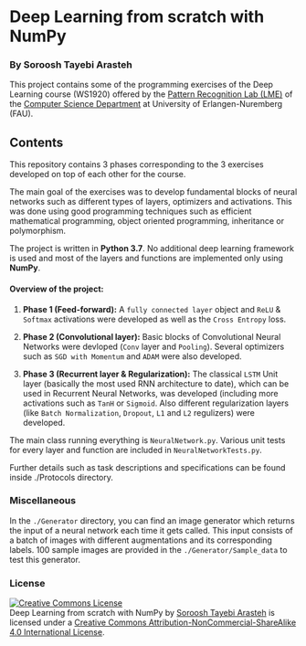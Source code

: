 # Deep Learning from scratch with NumPy

### By Soroosh Tayebi Arasteh

This project contains some of the programming exercises of the Deep Learning course (WS1920) offered by the [Pattern Recognition Lab (LME)](https://lme.tf.fau.de/) of the [Computer Science Department](https://www.informatik.uni-erlangen.de/) at University of Erlangen-Nuremberg (FAU).



## Contents
This repository contains 3 phases corresponding to the 3 exercises developed on top of each other for the course.

The main goal of the exercises was to develop fundamental blocks of neural networks such as different types of layers, optimizers and activations. This was done using good programming techniques such as efficient mathematical programming, object oriented programming, inheritance or polymorphism.

The project is written in **Python 3.7**. No additional deep learning framework is used and most of the layers and functions are implemented only using **NumPy**.

#### Overview of the project:


1. **Phase 1 (Feed-forward):** A `fully connected layer` object and `ReLU` & `Softmax` activations were developed as well as the `Cross Entropy` loss.

2. **Phase 2 (Convolutional layer):** Basic blocks of Convolutional Neural Networks were devloped (`Conv` layer and `Pooling`). Several optimizers such as `SGD with Momentum` and `ADAM` were also developed.

3. **Phase 3 (Recurrent layer & Regularization):** The classical `LSTM` Unit layer (basically the most used RNN architecture to date), which can be used in Recurrent Neural Networks, was developed (including more activations such as `TanH` or `Sigmoid`. Also different regularization layers (like `Batch Normalization`, `Dropout`, `L1` and `L2` regulizers) were developed.

The main class running everything is `NeuralNetwork.py`. Various unit tests for every layer and function are included in `NeuralNetworkTests.py`.

Further details such as task descriptions and specifications can be found inside ./Protocols directory.

### Miscellaneous
In the `./Generator` directory, you can find an image generator which returns the input of a neural network each time it gets called.
This input consists of a batch of images with different augmentations and its corresponding labels. 100 sample images are provided in the `./Generator/Sample_data` to test this generator.

### License

<a rel="license" href="http://creativecommons.org/licenses/by-nc-sa/4.0/"><img alt="Creative Commons License" style="border-width:0" src="https://i.creativecommons.org/l/by-nc-sa/4.0/80x15.png" /></a><br /><span xmlns:dct="http://purl.org/dc/terms/" property="dct:title">Deep Learning from scratch with NumPy</span> by <a xmlns:cc="http://creativecommons.org/ns#" href="https://github.com/starasteh/DeepLearning_from_scratch" property="cc:attributionName" rel="cc:attributionURL">Soroosh Tayebi Arasteh</a> is licensed under a <a rel="license" href="http://creativecommons.org/licenses/by-nc-sa/4.0/">Creative Commons Attribution-NonCommercial-ShareAlike 4.0 International License</a>.

